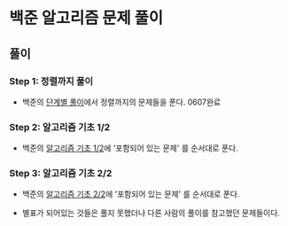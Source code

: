 # 백준 알고리즘 문제 풀이

## 풀이

### Step 1: 정렬까지 풀이

- 백준의 [단계별 풀이](https://www.acmicpc.net/step)에서 정렬까지의 문제들을 푼다. 0607완료

### Step 2: 알고리즘 기초 1/2

- 백준의 [알고리즘 기초 1/2](https://code.plus/course/41)에 '포함되어 있는 문제' 를 순서대로 푼다.

### Step 3: 알고리즘 기초 2/2

- 백준의 [알고리즘 기초 2/2](https://code.plus/course/42)에 '포함되어 있는 문제' 를 순서대로 푼다.

- 별표가 되어있는 것들은 풀지 못했더나 다른 사람의 풀이를 참고했던 문제들이다.
